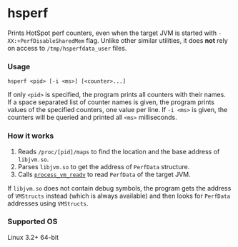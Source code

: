 # hsperf

Prints HotSpot perf counters, even when the target JVM is started with `-XX:+PerfDisableSharedMem` flag.
Unlike other similar utilities, it does **not** rely on access to `/tmp/hsperfdata_user` files.

### Usage

```
hsperf <pid> [-i <ms>] [<counter>...]
```

If only `<pid>` is specified, the program prints all counters with their names.  
If a space separated list of counter names is given, the program prints values
of the specified counters, one value per line. If `-i <ms>` is given, the counters
will be queried and printed all `<ms>` milliseconds.

### How it works

1. Reads `/proc/[pid]/maps` to find the location and the base address of `libjvm.so`.
2. Parses `libjvm.so` to get the address of `PerfData` structure.
3. Calls [`process_vm_readv`](https://man7.org/linux/man-pages/man2/process_vm_readv.2.html)
   to read `PerfData` of the target JVM.

If `libjvm.so` does not contain debug symbols, the program gets the address of
`VMStructs` instead (which is always available) and then looks for `PerfData`
addresses using `VMStructs`.

### Supported OS

Linux 3.2+ 64-bit

